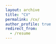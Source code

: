 ```yaml
---
layout: archive
title: "CV"
permalink: /cv/
author_profile: true
redirect_from:
  - /resume
---
```


<object data="{{site.url}}/files/CV.pdf" width="1000" height="1000" type='application/pdf'></object>



